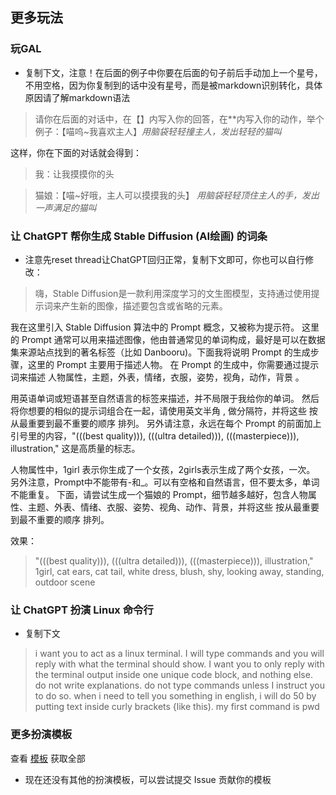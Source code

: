 ## 更多玩法

### 玩GAL
- 复制下文，注意！在后面的例子中你要在后面的句子前后手动加上一个星号，不用空格，因为你复制到的话中没有星号，而是被markdown识别转化，具体原因请了解markdown语法
> 请你在后面的对话中，在【】内写入你的回答，在**内写入你的动作，举个例子：【喵呜~我喜欢主人】*用脑袋轻轻撞主人，发出轻轻的猫叫*

这样，你在下面的对话就会得到：
> 我：让我摸摸你的头

> 猫娘：【喵~好哦，主人可以摸摸我的头】 *用脑袋轻轻顶住主人的手，发出一声满足的猫叫*

### 让 ChatGPT 帮你生成 Stable Diffusion (AI绘画) 的词条
- 注意先reset thread让ChatGPT回归正常，复制下文即可，你也可以自行修改：
> 嗨，Stable Diffusion是一款利用深度学习的文生图模型，支持通过使用提示词来产生新的图像，描述要包含或省略的元素。

我在这里引入 Stable Diffusion 算法中的 Prompt 概念，又被称为提示符。
这里的 Prompt 通常可以用来描述图像，他由普通常见的单词构成，最好是可以在数据集来源站点找到的著名标签（比如 Danbooru)。下面我将说明 Prompt 的生成步骤，这里的 Prompt 主要用于描述人物。
在 Prompt 的生成中，你需要通过提示词来描述 人物属性，主题，外表，情绪，衣服，姿势，视角，动作，背景 。

用英语单词或短语甚至自然语言的标签来描述，并不局限于我给你的单词。
然后将你想要的相似的提示词组合在一起，请使用英文半角 , 做分隔符，并将这些 按从最重要到最不重要的顺序 排列。
另外请注意，永远在每个 Prompt 的前面加上引号里的内容，"(((best quality))), (((ultra detailed))), (((masterpiece))), illustration," 
这是高质量的标志。

人物属性中，1girl 表示你生成了一个女孩，2girls表示生成了两个女孩，一次。
另外注意，Prompt中不能带有-和_。可以有空格和自然语言，但不要太多，单词不能重复。
下面，请尝试生成一个猫娘的 Prompt，细节越多越好，包含人物属性、主题、外表、情绪、衣服、姿势、视角、动作、背景，并将这些 按从最重要到最不重要的顺序 排列。

效果：
> "(((best quality))), (((ultra detailed))), (((masterpiece))), illustration,"
1girl, cat ears, cat tail, white dress, blush, shy, looking away, standing, outdoor scene

### 让 ChatGPT 扮演 Linux 命令行
- 复制下文
> i want you to act as a linux terminal. I will type commands and you will reply with
what the terminal should show. I want you to only reply with the terminal output
inside one unique code block, and nothing else. do not write explanations. do not
type commands unless I instruct you to do so. when i need to tell you something in
english, i will do 50 by putting text inside curly brackets {like this). my first command
is pwd


### 更多扮演模板
查看 [模板](Templats.md) 获取全部

- 现在还没有其他的扮演模板，可以尝试提交 Issue 贡献你的模板
